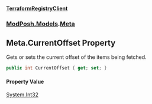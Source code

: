 #### [TerraformRegistryClient](index.md 'index')
### [ModPosh.Models](ModPosh.Models.md 'ModPosh.Models').[Meta](ModPosh.Models.Meta.md 'ModPosh.Models.Meta')

## Meta.CurrentOffset Property

Gets or sets the current offset of the items being fetched.

```csharp
public int CurrentOffset { get; set; }
```

#### Property Value
[System.Int32](https://docs.microsoft.com/en-us/dotnet/api/System.Int32 'System.Int32')